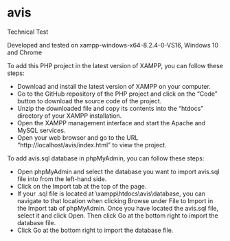# avis
Technical Test

Developed and tested on xampp-windows-x64-8.2.4-0-VS16, Windows 10 and Chrome

To add this PHP project in the latest version of XAMPP, you can follow these steps:

- Download and install the latest version of XAMPP on your computer.
- Go to the GitHub repository of the PHP project and click on the “Code” button to download the source code of the project.
- Unzip the downloaded file and copy its contents into the “htdocs” directory of your XAMPP installation.
- Open the XAMPP management interface and start the Apache and MySQL services.
- Open your web browser and go to the URL “http://localhost/avis/index.html” to view the project.

To add avis.sql database in phpMyAdmin, you can follow these steps:

- Open phpMyAdmin and select the database you want to import avis.sql file into from the left-hand side.
- Click on the Import tab at the top of the page.
- If your .sql file is located at \xampp\htdocs\avis\database, you can navigate to that location when clicking Browse under File to Import in the Import tab of phpMyAdmin. Once you have located the avis.sql file, select it and click Open. Then click Go at the bottom right to import the database file.
- Click Go at the bottom right to import the database file.
